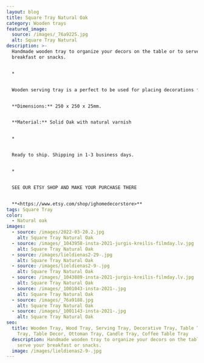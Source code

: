 ```yaml
---
layout: blog
title: Square Tray Natural Oak
category: Wooden trays
featured_image:
  source: /images/_76a9225.jpg
  alt: Square Tray Natural
description: >-
  Handmade wooden tray to organize your decors on the table or to serve your
  breakfast or snacks.


  *


  Wooden serving tray is a perfect to be used for placing decorations for any holidays- Easter, Advent time, Christmas. You can use it as a serving tray while you have your breakfast, an ottoman tray in your living room or as a candle or decoration holder on your bedside table. Also perfect housewarming, Birthday or Mother's Day gift.


  **Dimensions:** 250 x 250 x 25mm.


  **Material:** Solid Oak with natural varnish


  *


  Ready to ship. Shipping in 1-3 business days.


  *


  SEE OUR ETSY SHOP AND MAKE YOUR PURCHASE THERE


  **<https://www.etsy.com/shop/ighomedecorstore>**
tags: Square Tray
color:
  - Natural oak
images:
  - source: /images/2022-03-20.2.jpg
    alt: Square Tray Natural Oak
  - source: /images/_1043958-insta-2021-jurgis-kreilis-filmday.lv.jpg
    alt: Square Tray Natural Oak
  - source: /images/lieldienas2-29-.jpg
    alt: Square Tray Natural Oak
  - source: /images/lieldienas2-9-.jpg
    alt: Square Tray Natural Oak
  - source: /images/_1043889-insta-2021-jurgis-kreilis-filmday.lv.jpg
    alt: Square Tray Natural Oak
  - source: /images/_1001043-insta-2021-.jpg
    alt: Square Tray Natural Oak
  - source: /images/_76a9188.jpg
    alt: Square Tray Natural Oak
  - source: /images/_1001143-insta-2021-.jpg
    alt: Square Tray Natural Oak
seo:
  title: Wooden Tray, Wood Tray, Serving Tray, Decorative Tray, Table Tray, Tea
    Tray, Table Decor, Ottoman Tray, Candle Tray, Coffee Table Tray
  description: Handmade wooden tray to organize your decors on the table or to
    serve your breakfast or snacks.
  image: /images/lieldienas2-9-.jpg
---
```

